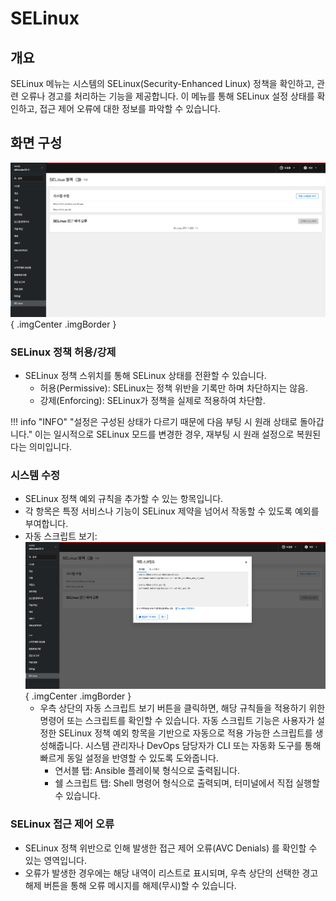 # SELinux

## 개요
SELinux 메뉴는 시스템의 SELinux(Security-Enhanced Linux) 정책을 확인하고, 관련 오류나 경고를 처리하는 기능을 제공합니다. 이 메뉴를 통해 SELinux 설정 상태를 확인하고, 접근 제어 오류에 대한 정보를 파악할 수 있습니다.

## 화면 구성
![SELinux 화면 구성](../../assets/images/admin-guide/cube/selinux/cube-admin-guide-selinux-1-1.png){ .imgCenter .imgBorder }

### SELinux 정책 허용/강제
* SELinux 정책 스위치를 통해 SELinux 상태를 전환할 수 있습니다.
    * 허용(Permissive): SELinux는 정책 위반을 기록만 하며 차단하지는 않음.
    * 강제(Enforcing): SELinux가 정책을 실제로 적용하여 차단함.

!!! info "INFO"
    "설정은 구성된 상태가 다르기 때문에 다음 부팅 시 원래 상태로 돌아갑니다." 이는 일시적으로 SELinux 모드를 변경한 경우, 재부팅 시 원래 설정으로 복원된다는 의미입니다.

### 시스템 수정
* SELinux 정책 예외 규칙을 추가할 수 있는 항목입니다.
* 각 항목은 특정 서비스나 기능이 SELinux 제약을 넘어서 작동할 수 있도록 예외를 부여합니다.
* 자동 스크립트 보기: 
     ![SELinux 자동 스크립트 보기](../../assets/images/admin-guide/cube/selinux/cube-admin-guide-selinux-2-1.png){ .imgCenter .imgBorder }
     * 우측 상단의 자동 스크립트 보기 버튼을 클릭하면, 해당 규칙들을 적용하기 위한 명령어 또는 스크립트를 확인할 수 있습니다. 자동 스크립트 기능은 사용자가 설정한 SELinux 정책 예외 항목을 기반으로 자동으로 적용 가능한 스크립트를 생성해줍니다. 시스템 관리자나 DevOps 담당자가 CLI 또는 자동화 도구를 통해 빠르게 동일 설정을 반영할 수 있도록 도와줍니다.
          * 연서블 탭: Ansible 플레이북 형식으로 출력됩니다.
          * 쉘 스크립트 탭: Shell 명령어 형식으로 출력되며, 터미널에서 직접 실행할 수 있습니다.

### SELinux 접근 제어 오류
* SELinux 정책 위반으로 인해 발생한 접근 제어 오류(AVC Denials) 를 확인할 수 있는 영역입니다.
* 오류가 발생한 경우에는 해당 내역이 리스트로 표시되며, 우측 상단의 선택한 경고 해제 버튼을 통해 오류 메시지를 해제(무시)할 수 있습니다.

